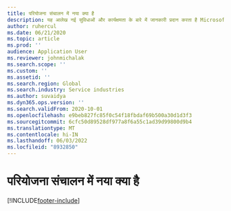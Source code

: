 ```yaml
---
title: परियोजना संचालन में नया क्या है
description: यह आलेख नई सुविधाओं और कार्यक्षमता के बारे में जानकारी प्रदान करता है Microsoft Dynamics 365 परियोजना संचालन।
author: ruhercul
ms.date: 06/21/2020
ms.topic: article
ms.prod: ''
audience: Application User
ms.reviewer: johnmichalak
ms.search.scope: ''
ms.custom: ''
ms.assetid: ''
ms.search.region: Global
ms.search.industry: Service industries
ms.author: suvaidya
ms.dyn365.ops.version: ''
ms.search.validFrom: 2020-10-01
ms.openlocfilehash: e9beb827fc85f0c54f18fbdaf69b500a30d1d3f3
ms.sourcegitcommit: 6cfc50d89528df977a8f6a55c1ad39d99800d9b4
ms.translationtype: MT
ms.contentlocale: hi-IN
ms.lasthandoff: 06/03/2022
ms.locfileid: "8932850"
---
```

# <a name="whats-new-in-project-operations"></a>परियोजना संचालन में नया क्या है


[!INCLUDE[footer-include](../includes/footer-banner.md)]